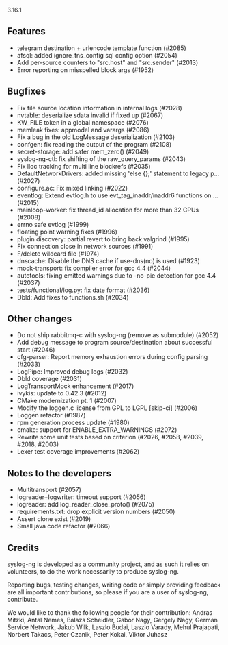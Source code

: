 3.16.1

<!-- Wed, 13 Jun 2018 23:47:01 +0200 -->

## Features

 * telegram destination + urlencode template function (#2085)
 * afsql: added ignore_tns_config sql config option (#2054)
 * Add per-source counters to "src.host" and "src.sender" (#2013)
 * Error reporting on misspelled block args (#1952)

## Bugfixes

 * Fix file source location information in internal logs (#2028)
 * nvtable: deserialize sdata invalid if fixed up (#2067)
 * KW_FILE token in a global namespace (#2076)
 * memleak fixes: appmodel and varargs (#2086)
 * Fix a bug in the old LogMessage deserialization (#2103)
 * confgen: fix reading the output of the program (#2108)
 * secret-storage: add safer mem_zero() (#2049)
 * syslog-ng-ctl: fix shifting of the raw_query_params (#2043)
 * Fix lloc tracking for multi line blockrefs (#2035)
 * DefaultNetworkDrivers: added missing 'else {};' statement to legacy p… (#2027)
 * configure.ac: Fix mixed linking (#2022)
 * eventlog: Extend evtlog.h to use evt_tag_inaddr/inaddr6 functions on … (#2015)
 * mainloop-worker: fix thread_id allocation for more than 32 CPUs (#2008)
 * errno safe evtlog (#1999)
 * floating point warning fixes (#1996)
 * plugin discovery: partial revert to bring back valgrind (#1995)
 * Fix connection close in network sources (#1991)
 * F/delete wildcard file (#1974)
 * dnscache: Disable the DNS cache if use-dns(no) is used (#1923)
 * mock-transport: fix compiler error for gcc 4.4 (#2044)
 * autotools: fixing emitted warnings due to -no-pie detection for gcc 4.4 (#2037)
 * tests/functional/log.py: fix date format (#2036)
 * Dbld: Add fixes to functions.sh (#2034)

## Other changes

 * Do not ship rabbitmq-c with syslog-ng (remove as submodule) (#2052)
 * Add debug message to program source/destination about successful start (#2046)
 * cfg-parser: Report memory exhaustion errors during config parsing (#2033)
 * LogPipe: Improved debug logs (#2032)
 * Dbld coverage (#2031)
 * LogTransportMock enhancement (#2017)
 * ivykis: update to 0.42.3 (#2012)
 * CMake modernization pt. 1 (#2007)
 * Modify the loggen.c license from GPL to LGPL [skip-ci] (#2006)
 * Loggen refactor (#1987)
 * rpm generation process update (#1980)
 * cmake: support for ENABLE_EXTRA_WARNINGS (#2072)
 * Rewrite some unit tests based on criterion (#2026, #2058, #2039, #2018, #2003)
 * Lexer test coverage improvements (#2062)

## Notes to the developers

 * Multitransport (#2057)
 * logreader+logwriter: timeout support (#2056)
 * logreader: add log_reader_close_proto() (#2075)
 * requirements.txt: drop explicit version numbers (#2050)
 * Assert clone exist (#2019)
 * Small java code refactor (#2066)

## Credits

syslog-ng is developed as a community project, and as such it relies
on volunteers, to do the work necessarily to produce syslog-ng.

Reporting bugs, testing changes, writing code or simply providing
feedback are all important contributions, so please if you are a user
of syslog-ng, contribute.

We would like to thank the following people for their contribution:
Andras Mitzki, Antal Nemes, Balazs Scheidler, Gabor Nagy, Gergely Nagy,
German Service Network, Jakub Wilk, Laszlo Budai, Laszlo Varady,
Mehul Prajapati, Norbert Takacs, Peter Czanik, Peter Kokai, Viktor Juhasz
